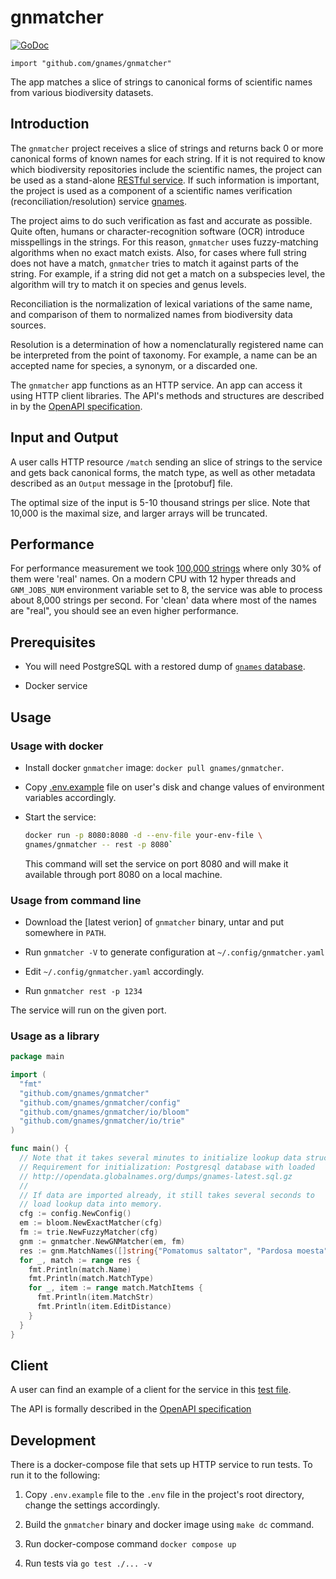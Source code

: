 # gnmatcher

[![GoDoc](https://godoc.org/github.com/gnames/gnmatcher?status.svg)](https://godoc.org/github.com/gnames/gnmatcher)

``import "github.com/gnames/gnmatcher"``

The app matches a slice of strings to canonical forms of scientific names from
various biodiversity datasets.

## Introduction

The `gnmatcher` project receives a slice of strings and returns back 0 or more
canonical forms of known names for each string. If it is not required to know
which biodiversity repositories include the scientific names, the project can
be used as a stand-alone [RESTful service][OpenAPI specification]. If such
information is important, the project is used as a component of a scientific
names verification (reconciliation/resolution) service [gnames].

The project aims to do such verification as fast and accurate as possible.
Quite often, humans or character-recognition software (OCR) introduce
misspellings in the strings. For this reason, `gnmatcher` uses fuzzy-matching
algorithms when no exact match exists.  Also, for cases where full string does
not have a match, `gnmatcher` tries to match it against parts of the string.
For example, if a string did not get a match on a subspecies level, the
algorithm will try to match it on species and genus levels.

Reconciliation is the normalization of lexical variations of the same name, and
comparison of them to normalized names from biodiversity data sources.

Resolution is a determination of how a nomenclaturally registered name can be
interpreted from the point of taxonomy. For example, a name can be an accepted
name for species, a synonym, or a discarded one.

The `gnmatcher` app functions as an HTTP service. An app can access it using
HTTP client libraries.  The API's methods and structures are described in
by the [OpenAPI specification].

## Input and Output

A user calls HTTP resource `/match` sending an slice of strings to the
service and gets back canonical forms, the match type, as well as other
metadata described as an `Output` message in the [protobuf] file.

The optimal size of the input is 5-10 thousand strings per slice. Note
that 10,000 is the maximal size, and larger arrays will be truncated.

## Performance

For performance measurement we took [100,000 strings][testdata] where only
30% of them were 'real' names. On a modern CPU with 12 hyper threads and
`GNM_JOBS_NUM` environment variable set to 8, the service was able to process
about 8,000 strings per second. For 'clean' data where most of the names
are "real", you should see an even higher performance.

## Prerequisites

* You will need PostgreSQL with a restored dump of
   [`gnames` database][gnames dump].

* Docker service

## Usage

### Usage with docker

* Install docker `gnmatcher` image: ``docker pull gnames/gnmatcher``.

* Copy [.env.example] file on user's disk and change values
  of environment variables accordingly.

* Start the service:

    ```bash
    docker run -p 8080:8080 -d --env-file your-env-file \
    gnames/gnmatcher -- rest -p 8080`
    ```

  This command will set the service on port 8080 and will make it available
  through port 8080 on a local machine.

### Usage from command line

* Download the [latest verion] of `gnmatcher` binary, untar and put somewhere
  in `PATH`.

* Run `gnmatcher -V` to generate configuration at
  `~/.config/gnmatcher.yaml`

* Edit `~/.config/gnmatcher.yaml` accordingly.

* Run ``gnmatcher rest -p 1234``

The service will run on the given port.

### Usage as a library

```go
package main

import (
  "fmt"
  "github.com/gnames/gnmatcher"
  "github.com/gnames/gnmatcher/config"
  "github.com/gnames/gnmatcher/io/bloom"
  "github.com/gnames/gnmatcher/io/trie"
)

func main() {
  // Note that it takes several minutes to initialize lookup data structures.
  // Requirement for initialization: Postgresql database with loaded
  // http://opendata.globalnames.org/dumps/gnames-latest.sql.gz
  //
  // If data are imported already, it still takes several seconds to
  // load lookup data into memory.
  cfg := config.NewConfig()
  em := bloom.NewExactMatcher(cfg)
  fm := trie.NewFuzzyMatcher(cfg)
  gnm := gnmatcher.NewGNMatcher(em, fm)
  res := gnm.MatchNames([]string{"Pomatomus saltator", "Pardosa moesta"})
  for _, match := range res {
    fmt.Println(match.Name)
    fmt.Println(match.MatchType)
    for _, item := range match.MatchItems {
      fmt.Println(item.MatchStr)
      fmt.Println(item.EditDistance)
    }
  }
}
```

## Client

A user can find an example of a client for the service in this
[test file][rest-client].

The API is formally described in the [OpenAPI specification]

## Development

There is a docker-compose file that sets up HTTP service to run tests. To run
it to the following:

1. Copy `.env.example` file to the `.env` file in the project's root directory,
   change the settings accordingly.

2. Build the `gnmatcher` binary and docker image using ``make dc`` command.

3. Run docker-compose command ``docker compose up``

4. Run tests via ``go test ./... -v``

[gnames]: https://github.com/gnames/gnames
[gnames dump]: https://opendata.globalnames.org/dumps/gnames-latest.sql.gz
[model]: https://github.com/gnames/gnmatcher/tree/master/model
[.env.example]: https://raw.githubusercontent.com/gnames/gnmatcher/master/.env.example
[testdata]: https://github.com/gnames/gnmatcher/blob/master/testdata/testdata.csv
[rest-client]: https://github.com/gnames/gnmatcher/blob/master/rest/rest_test.go
[BDD]: https://en.wikipedia.org/wiki/Behavior-driven_development
[OpenAPI specification]: https://app.swaggerhub.com/apis-docs/dimus/gnmatcher/1.0.0
[gnmatcher interface]: https://pkg.go.dev/github.com/gnames/gnmatcher#GNMatcher
